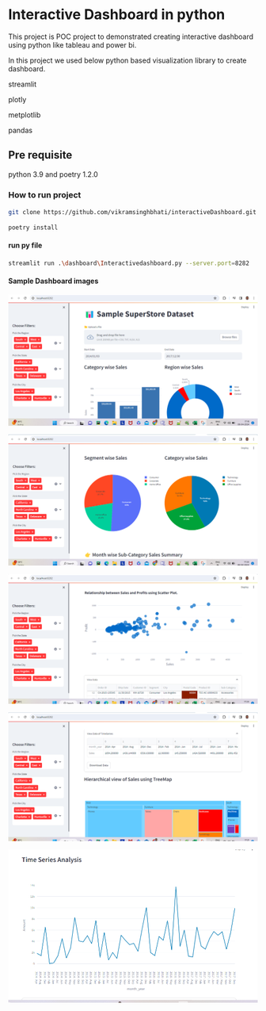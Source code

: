 # Interactive Dashboard in python 
This project is POC project to demonstrated creating interactive dashboard using python like tableau and power bi. 

In this project we used below python based visualization library to create dashboard.

streamlit

plotly

metplotlib

pandas

## Pre requisite

python 3.9 and poetry 1.2.0

### How to run project 

```bash
git clone https://github.com/vikramsinghbhati/interactiveDashboard.git
```

```bash
poetry install
```
#### run py file 
```bash
streamlit run .\dashboard\Interactivedashboard.py --server.port=8282
```

#### Sample Dashboard images

![Alt text](https://github.com/vikramsinghbhati/interactiveDashboard/blob/master/resources/filter_part.png)

![Alt text](https://github.com/vikramsinghbhati/interactiveDashboard/blob/master/resources/segmentwise.png)

![Alt text](https://github.com/vikramsinghbhati/interactiveDashboard/blob/master/resources/scatterplot.png)

![Alt text](https://github.com/vikramsinghbhati/interactiveDashboard/blob/master/resources/timeserise_data_tree.png)

![Alt text](https://github.com/vikramsinghbhati/interactiveDashboard/blob/master/resources/timeserise_graph.png)











